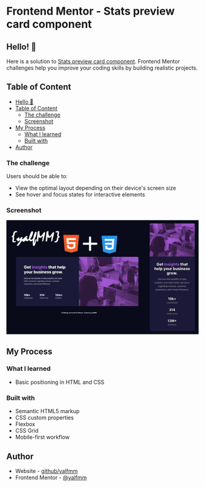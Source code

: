 # Frontend Mentor - Stats preview card component

## Hello! 👋

Here is a solution to [Stats preview card component](https://www.frontendmentor.io/challenges/stats-preview-card-component-8JqbgoU62). Frontend Mentor challenges help you improve your coding skills by building realistic projects. 

## Table of Content
- [Hello 👋](#hello-👋)
- [Table of Content](#table-of-content)
  - [The challenge](#the-challenge)
  - [Screenshot](#screenshot)
- [My Process](#my-process)
  - [What I learned](#what-i-learned)
  - [Built with](#built-with)
- [Author](#author)


### The challenge

Users should be able to:

- View the optimal layout depending on their device's screen size
- See hover and focus states for interactive elements

### Screenshot

![Screenshot of my solution ](./thumb.jpg)

## My Process

### What I learned

- Basic positioning in HTML and CSS

### Built with

- Semantic HTML5 markup
- CSS custom properties
- Flexbox
- CSS Grid
- Mobile-first workflow

## Author

- Website - [github/yalfmm](https://github.com/yalfmm)
- Frontend Mentor - [@yalfmm](https://www.frontendmentor.io/profile/yalfmm)
